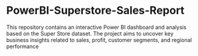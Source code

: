 # PowerBI-Superstore-Sales-Report
This repository contains an interactive Power BI dashboard and analysis based on the Super Store dataset. The project aims to uncover key business insights related to sales, profit, customer segments, and regional performance
